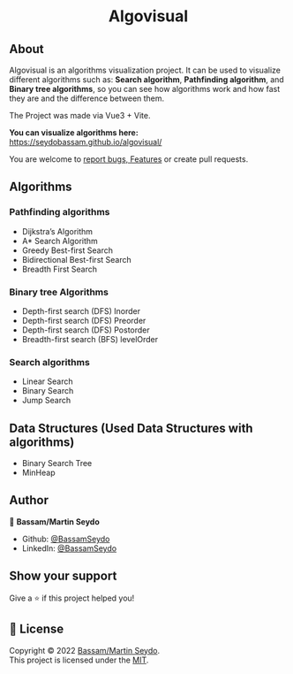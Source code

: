<h1 align="center"> Algovisual </h1>


## About

Algovisual is an algorithms visualization project. It can be used to visualize different algorithms such as: **Search algorithm**, **Pathfinding algorithm**, and **Binary tree algorithms**, so you can see how algorithms work and how fast they are and the difference between them.

The Project was made via Vue3 + Vite.

**You can visualize algorithms here:** https://seydobassam.github.io/algovisual/

You are welcome to [report bugs, Features](https://github.com/seydobassam/tree-visualizer/issues) or create pull requests.

## Algorithms 

### Pathfinding algorithms
- Dijkstra’s Algorithm
- A* Search Algorithm
- Greedy Best-first Search
- Bidirectional Best-first Search
- Breadth First Search

### Binary tree Algorithms
- Depth-first search (DFS) Inorder
- Depth-first search (DFS) Preorder
- Depth-first search (DFS) Postorder
- Breadth-first search (BFS) levelOrder

### Search algorithms
- Linear Search
- Binary Search
- Jump Search

## Data Structures (Used Data Structures with algorithms)
- Binary Search Tree 
- MinHeap 

## Author
👤 **Bassam/Martin Seydo**

- Github: [@BassamSeydo](https://github.com/seydobassam)
- LinkedIn: [@BassamSeydo](https://linkedin.com/in/bassam-seydo-3a887a150/)

## Show your support

Give a ⭐️ if this project helped you!

## 📝 License

Copyright © 2022 [Bassam/Martin Seydo](https://github.com/seydobassam).<br />
This project is licensed under the [MIT](https://github.com/seydobassam/algovisual/blob/master/LICENSE).
